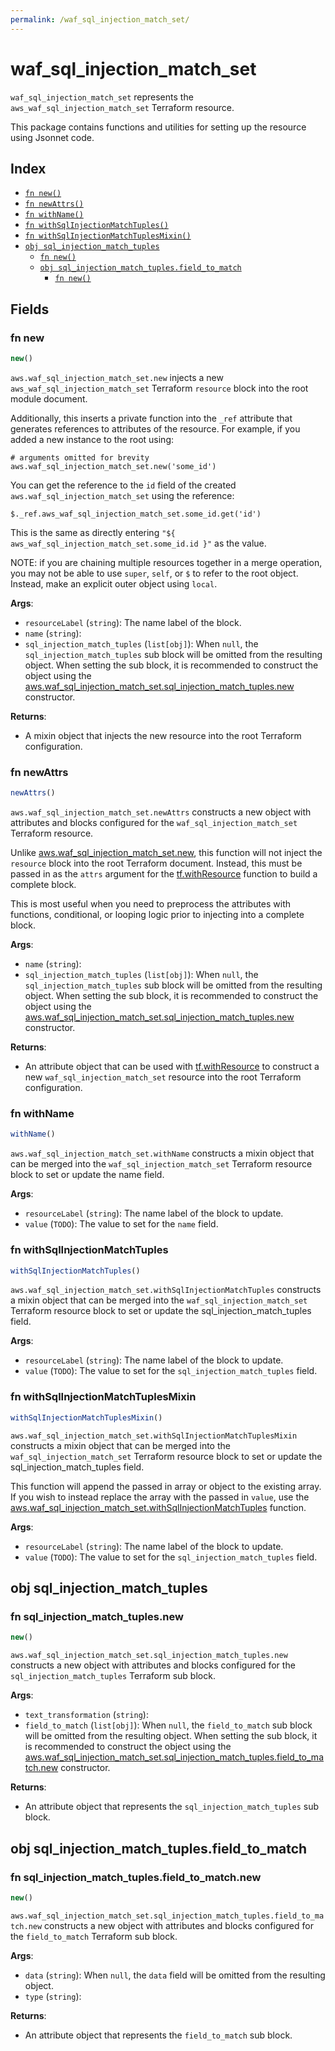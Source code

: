 ```yaml
---
permalink: /waf_sql_injection_match_set/
---
```


# waf_sql_injection_match_set

`waf_sql_injection_match_set` represents the `aws_waf_sql_injection_match_set` Terraform resource.



This package contains functions and utilities for setting up the resource using Jsonnet code.


## Index

* [`fn new()`](#fn-new)
* [`fn newAttrs()`](#fn-newattrs)
* [`fn withName()`](#fn-withname)
* [`fn withSqlInjectionMatchTuples()`](#fn-withsqlinjectionmatchtuples)
* [`fn withSqlInjectionMatchTuplesMixin()`](#fn-withsqlinjectionmatchtuplesmixin)
* [`obj sql_injection_match_tuples`](#obj-sql_injection_match_tuples)
  * [`fn new()`](#fn-sql_injection_match_tuplesnew)
  * [`obj sql_injection_match_tuples.field_to_match`](#obj-sql_injection_match_tuplesfield_to_match)
    * [`fn new()`](#fn-sql_injection_match_tuplesfield_to_matchnew)

## Fields

### fn new

```ts
new()
```


`aws.waf_sql_injection_match_set.new` injects a new `aws_waf_sql_injection_match_set` Terraform `resource`
block into the root module document.

Additionally, this inserts a private function into the `_ref` attribute that generates references to attributes of the
resource. For example, if you added a new instance to the root using:

    # arguments omitted for brevity
    aws.waf_sql_injection_match_set.new('some_id')

You can get the reference to the `id` field of the created `aws.waf_sql_injection_match_set` using the reference:

    $._ref.aws_waf_sql_injection_match_set.some_id.get('id')

This is the same as directly entering `"${ aws_waf_sql_injection_match_set.some_id.id }"` as the value.

NOTE: if you are chaining multiple resources together in a merge operation, you may not be able to use `super`, `self`,
or `$` to refer to the root object. Instead, make an explicit outer object using `local`.

**Args**:
  - `resourceLabel` (`string`): The name label of the block.
  - `name` (`string`): 
  - `sql_injection_match_tuples` (`list[obj]`):  When `null`, the `sql_injection_match_tuples` sub block will be omitted from the resulting object. When setting the sub block, it is recommended to construct the object using the [aws.waf_sql_injection_match_set.sql_injection_match_tuples.new](#fn-wafsqlinjectionmatchsetsqlinjectionmatchtuplesnew) constructor.

**Returns**:
- A mixin object that injects the new resource into the root Terraform configuration.


### fn newAttrs

```ts
newAttrs()
```


`aws.waf_sql_injection_match_set.newAttrs` constructs a new object with attributes and blocks configured for the `waf_sql_injection_match_set`
Terraform resource.

Unlike [aws.waf_sql_injection_match_set.new](#fn-wafsqlinjectionmatchsetnew), this function will not inject the `resource`
block into the root Terraform document. Instead, this must be passed in as the `attrs` argument for the
[tf.withResource](https://github.com/tf-libsonnet/core/tree/main/docs#fn-withresource) function to build a complete block.

This is most useful when you need to preprocess the attributes with functions, conditional, or looping logic prior to
injecting into a complete block.

**Args**:
  - `name` (`string`): 
  - `sql_injection_match_tuples` (`list[obj]`):  When `null`, the `sql_injection_match_tuples` sub block will be omitted from the resulting object. When setting the sub block, it is recommended to construct the object using the [aws.waf_sql_injection_match_set.sql_injection_match_tuples.new](#fn-wafsqlinjectionmatchsetsqlinjectionmatchtuplesnew) constructor.

**Returns**:
  - An attribute object that can be used with [tf.withResource](https://github.com/tf-libsonnet/core/tree/main/docs#fn-withresource) to construct a new `waf_sql_injection_match_set` resource into the root Terraform configuration.


### fn withName

```ts
withName()
```

`aws.waf_sql_injection_match_set.withName` constructs a mixin object that can be merged into the `waf_sql_injection_match_set`
Terraform resource block to set or update the name field.



**Args**:
  - `resourceLabel` (`string`): The name label of the block to update.
  - `value` (`TODO`): The value to set for the `name` field.


### fn withSqlInjectionMatchTuples

```ts
withSqlInjectionMatchTuples()
```

`aws.waf_sql_injection_match_set.withSqlInjectionMatchTuples` constructs a mixin object that can be merged into the `waf_sql_injection_match_set`
Terraform resource block to set or update the sql_injection_match_tuples field.



**Args**:
  - `resourceLabel` (`string`): The name label of the block to update.
  - `value` (`TODO`): The value to set for the `sql_injection_match_tuples` field.


### fn withSqlInjectionMatchTuplesMixin

```ts
withSqlInjectionMatchTuplesMixin()
```

`aws.waf_sql_injection_match_set.withSqlInjectionMatchTuplesMixin` constructs a mixin object that can be merged into the `waf_sql_injection_match_set`
Terraform resource block to set or update the sql_injection_match_tuples field.

This function will append the passed in array or object to the existing array. If you wish
to instead replace the array with the passed in `value`, use the [aws.waf_sql_injection_match_set.withSqlInjectionMatchTuples](TODO)
function.


**Args**:
  - `resourceLabel` (`string`): The name label of the block to update.
  - `value` (`TODO`): The value to set for the `sql_injection_match_tuples` field.


## obj sql_injection_match_tuples



### fn sql_injection_match_tuples.new

```ts
new()
```


`aws.waf_sql_injection_match_set.sql_injection_match_tuples.new` constructs a new object with attributes and blocks configured for the `sql_injection_match_tuples`
Terraform sub block.



**Args**:
  - `text_transformation` (`string`): 
  - `field_to_match` (`list[obj]`):  When `null`, the `field_to_match` sub block will be omitted from the resulting object. When setting the sub block, it is recommended to construct the object using the [aws.waf_sql_injection_match_set.sql_injection_match_tuples.field_to_match.new](#fn-sqlinjectionmatchtuplesfieldtomatchnew) constructor.

**Returns**:
  - An attribute object that represents the `sql_injection_match_tuples` sub block.


## obj sql_injection_match_tuples.field_to_match



### fn sql_injection_match_tuples.field_to_match.new

```ts
new()
```


`aws.waf_sql_injection_match_set.sql_injection_match_tuples.field_to_match.new` constructs a new object with attributes and blocks configured for the `field_to_match`
Terraform sub block.



**Args**:
  - `data` (`string`):  When `null`, the `data` field will be omitted from the resulting object.
  - `type` (`string`): 

**Returns**:
  - An attribute object that represents the `field_to_match` sub block.
